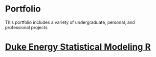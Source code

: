 # Portfolio
This portfolio includes a variety of undergraduate, personal, and professional projects

# [Duke Energy Statistical Modeling R](https://github.com/ddemo829/Duke-Energy-Statistical-Modeling-R)

